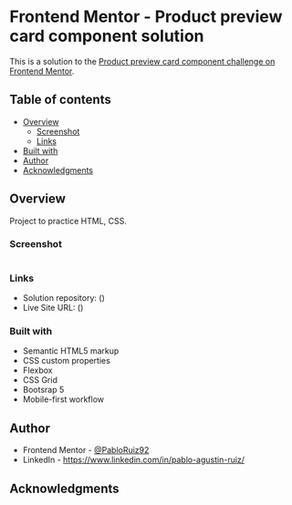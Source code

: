 # Frontend Mentor - Product preview card component solution

This is a solution to the [Product preview card component challenge on Frontend Mentor]().

## Table of contents

- [Overview](#overview)
  - [Screenshot](#screenshot)
  - [Links](#links)
- [Built with](#built-with)
- [Author](#author)
- [Acknowledgments](#acknowledgments)

## Overview

Project to practice HTML, CSS.

### Screenshot

![]()

### Links

- Solution repository: ()
- Live Site URL: ()

### Built with

- Semantic HTML5 markup
- CSS custom properties
- Flexbox
- CSS Grid
- Bootsrap 5
- Mobile-first workflow

## Author

- Frontend Mentor - [@PabloRuiz92](https://www.frontendmentor.io/profile/PabloRuiz92)
- LinkedIn - https://www.linkedin.com/in/pablo-agustin-ruiz/

## Acknowledgments
